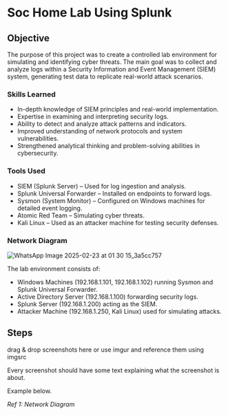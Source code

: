 # Soc Home Lab Using Splunk

## Objective

The purpose of this project was to create a controlled lab environment for simulating and identifying cyber threats. The main goal was to collect and analyze logs within a Security Information and Event Management (SIEM) system, generating test data to replicate real-world attack scenarios.

### Skills Learned

- In-depth knowledge of SIEM principles and real-world implementation.
- Expertise in examining and interpreting security logs.
- Ability to detect and analyze attack patterns and indicators.
- Improved understanding of network protocols and system vulnerabilities.
- Strengthened analytical thinking and problem-solving abilities in cybersecurity.

### Tools Used

- SIEM (Splunk Server) – Used for log ingestion and analysis.
- Splunk Universal Forwarder – Installed on endpoints to forward logs.
- Sysmon (System Monitor) – Configured on Windows machines for detailed event logging.
- Atomic Red Team – Simulating cyber threats.
- Kali Linux – Used as an attacker machine for testing security defenses.

 ### Network Diagram
 ![WhatsApp Image 2025-02-23 at 01 30 15_3a5cc757](https://github.com/user-attachments/assets/980d53fb-071e-40e8-88a5-3cb7c6e404c7)


The lab environment consists of:
- Windows Machines (192.168.1.101, 192.168.1.102) running Sysmon and Splunk Universal Forwarder.
- Active Directory Server (192.168.1.100) forwarding security logs.
- Splunk Server (192.168.1.200) acting as the SIEM.
- Attacker Machine (192.168.1.250, Kali Linux) used for simulating attacks.


## Steps
drag & drop screenshots here or use imgur and reference them using imgsrc

Every screenshot should have some text explaining what the screenshot is about.

Example below.

*Ref 1: Network Diagram*
